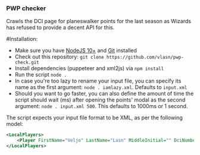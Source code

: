 ### PWP checker

Crawls the DCI page for planeswalker points for the last season as Wizards has refused to provide a decent API for this.


#Installation:

- Make sure you have [NodeJS 10+](https://nodejs.org/en/) and [Git](https://git-scm.com/) installed
- Check out this repository: `git clone https://github.com/vlasn/pwp-check.git`
- Install dependencies (puppeteer and xml2js) via `npm install`
- Run the script `node .`
- In case you're too lazy to rename your input file, you can specify its name as the first argument: `node . iamlazy.xml`. Defaults to `input.xml`
- Should you want to go faster, you can also define the amount of time the script should wait (ms) after opening the points' modal as the second argument: `node . input.xml 500`. This defaults to 1000ms or 1 second.

The script expects your input file format to be XML, as per the following model:
```xml
<LocalPlayers>
    <Player FirstName="Veljo" LastName="Lasn" MiddleInitial="" DciNumber="9115259053" CountryCode="EE" IsJudge="False" />
</LocalPlayers>
```